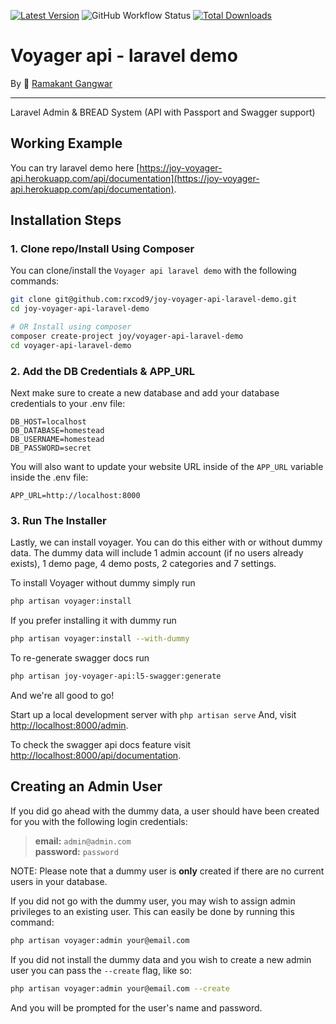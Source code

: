 [![Latest Version](https://img.shields.io/github/v/release/rxcod9/joy-voyager-api-laravel-demo?style=flat-square)](https://github.com/rxcod9/joy-voyager-api-laravel-demo/releases)
![GitHub Workflow Status](https://img.shields.io/github/workflow/status/rxcod9/joy-voyager-api-laravel-demo/tests?label=tests)
[![Total Downloads](https://img.shields.io/packagist/dt/joy/voyager-api-laravel-demo.svg?style=flat-square)](https://packagist.org/packages/joy/voyager-api-laravel-demo)

# **Voyager api** - laravel demo
By 🐼 [Ramakant Gangwar](https://github.com/rxcod9)

<hr>

Laravel Admin & BREAD System (API with Passport and Swagger support)

## Working Example

You can try laravel demo here [https://joy-voyager-api.herokuapp.com/api/documentation](https://joy-voyager-api.herokuapp.com/api/documentation).

## Installation Steps

### 1. Clone repo/Install Using Composer

You can clone/install the `Voyager api laravel demo` with the following commands:

```bash
git clone git@github.com:rxcod9/joy-voyager-api-laravel-demo.git
cd joy-voyager-api-laravel-demo

# OR Install using composer
composer create-project joy/voyager-api-laravel-demo
cd voyager-api-laravel-demo
```

### 2. Add the DB Credentials & APP_URL

Next make sure to create a new database and add your database credentials to your .env file:

```
DB_HOST=localhost
DB_DATABASE=homestead
DB_USERNAME=homestead
DB_PASSWORD=secret
```

You will also want to update your website URL inside of the `APP_URL` variable inside the .env file:

```
APP_URL=http://localhost:8000
```

### 3. Run The Installer

Lastly, we can install voyager. You can do this either with or without dummy data.
The dummy data will include 1 admin account (if no users already exists), 1 demo page, 4 demo posts, 2 categories and 7 settings.

To install Voyager without dummy simply run

```bash
php artisan voyager:install
```

If you prefer installing it with dummy run

```bash
php artisan voyager:install --with-dummy
```

To re-generate swagger docs run

```bash
php artisan joy-voyager-api:l5-swagger:generate
```

And we're all good to go!

Start up a local development server with `php artisan serve` And, visit [http://localhost:8000/admin](http://localhost:8000/admin).

To check the swagger api docs feature visit [http://localhost:8000/api/documentation](http://localhost:8000/api/documentation).

## Creating an Admin User

If you did go ahead with the dummy data, a user should have been created for you with the following login credentials:

>**email:** `admin@admin.com`   
>**password:** `password`

NOTE: Please note that a dummy user is **only** created if there are no current users in your database.

If you did not go with the dummy user, you may wish to assign admin privileges to an existing user.
This can easily be done by running this command:

```bash
php artisan voyager:admin your@email.com
```

If you did not install the dummy data and you wish to create a new admin user you can pass the `--create` flag, like so:

```bash
php artisan voyager:admin your@email.com --create
```

And you will be prompted for the user's name and password.

